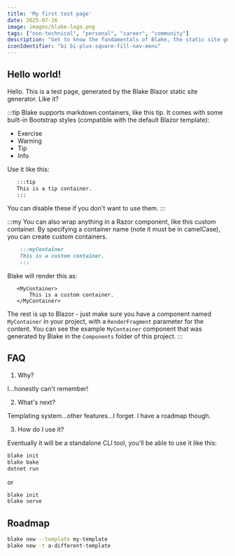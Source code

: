 ```yaml
---
title: 'My first test page'
date: 2025-07-16
image: images/blake-logo.png
tags: ["non-technical", "personal", "career", "community"]
description: "Get to know the fundamentals of Blake, the static site generator."
iconIdentifier: "bi bi-plus-square-fill-nav-menu"
---
```


## Hello world!

Hello. This is a test page, generated by the Blake Blazor static site generator. Like it?

:::tip
Blake supports markdown containers, like this tip. It comes with some built-in Bootstrap styles (compatible with the default Blazor template):

* Exercise
* Warning
* Tip
* Info

Use it like this:

```markdown
   :::tip
   This is a tip container.
   :::
```

You can disable these if you don't want to use them.
:::

:::my
You can also wrap anything in a Razor component, like this custom container. By specifying a container name (note it must be in camelCase), you can create custom containers.
```markdown
    :::myContainer
    This is a custom container.
    :::
```
Blake will render this as:

```razor
   <MyContainer>
       This is a custom container.
   </MyContainer>
```

The rest is up to Blazor - just make sure you have a component named `MyContainer` in your project, with a `RenderFragment` parameter for the content.
You can see the example `MyContainer` component that was generated by Blake in the `Components` folder of this project.
:::

## FAQ

1. Why?

I...honestly can't remember!

2. What's next?

Templating system...other features...I forget. I have a roadmap though.

3. How do I use it?

Eventually it will be a standalone CLI tool, you'll be able to use it like this:

```bash
blake init
blake bake
dotnet run
```

or

```bash
blake init
blake serve
```

## Roadmap

```bash
blake new --template my-template
blake new -t a-different-template
```
